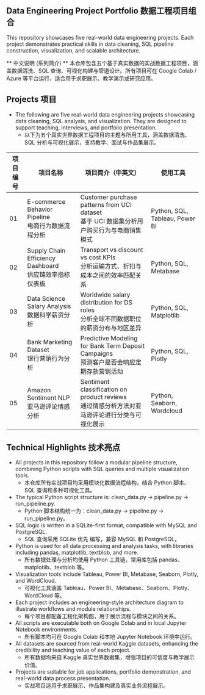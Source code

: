 ## Data Engineering Project Portfolio 数据工程项目组合
This repository showcases five real-world data engineering projects. Each project demonstrates practical skills in data cleaning, SQL pipeline construction, visualization, and scalable architecture.

** 中文说明 (系列简介) ** 本仓库包含五个基于真实数据的实战数据工程项目，涵盖数据清洗、SQL 查询、可视化构建与管道设计。所有项目可在 Google Colab / Azure 等平台运行，适合用于求职展示、教学演示或研究应用。

## Projects 项目

- The following are five real-world data engineering projects showcasing data cleaning, SQL analysis, and visualization. They are designed to support teaching, interviews, and portfolio presentation.
    * 以下为五个真实世界数据工程项目的主题与所用工具，涵盖数据清洗、SQL 分析与可视化展示，支持教学、面试与作品集展示。

| 项目编号 | 项目名称 | 项目简介（中英文） | 使用工具 |
|----------|-----------|----------------------|------------|
| 01 | E-commerce Behavior Pipeline<br>电商行为数据流程分析 | Customer purchase patterns from UCI dataset<br>基于 UCI 数据集分析用户购买行为与电商销售模式 | Python, SQL, Tableau, Power BI |
| 02 | Supply Chain Efficiency Dashboard<br>供应链效率指标仪表板 | Transport vs discount vs cost KPIs<br>分析运输方式、折扣与成本之间的效率匹配关系 | Python, SQL, Metabase |
| 03 | Data Science Salary Analysis<br>数据科学薪资分析 | Worldwide salary distribution for DS roles<br>分析全球不同数据职位的薪资分布与地区差异 | Python, SQL, Matplotlib |
| 04 | Bank Marketing Dataset<br>银行营销行为分析 | Predictive Modeling for Bank Term Deposit Campaigns<br>预测客户是否会响应定期存款营销活动 | Python, SQL, Plotly |
| 05 | Amazon Sentiment NLP<br>亚马逊评论情感分析 | Sentiment classification on product reviews<br>通过情感分析方法对亚马逊评论进行分类与可视化展示 | Python, Seaborn, Wordcloud |

    
## Technical Highlights 技术亮点

- All projects in this repository follow a modular pipeline structure, combining Python scripts with SQL queries and multiple visualization tools.
  * 本仓库所有实战项目均采用模块化数据流程结构，结合 Python 脚本、SQL 查询和多种可视化工具。
- The typical Python script structure is: clean_data.py → pipeline.py → run_pipeline.py.
  * Python 脚本结构统一为：clean_data.py → pipeline.py → run_pipeline.py。
- SQL logic is written in a SQLite-first format, compatible with MySQL and PostgreSQL.
  * SQL 查询采用 SQLite 优先 编写，兼容 MySQL 和 PostgreSQL。
- Python is used for all data processing and analysis tasks, with libraries including pandas, matplotlib, textblob, and more.
  * 所有数据处理与分析均使用 Python 工具链，常用库包括 pandas、matplotlib、textblob 等。
- Visualization tools include Tableau, Power BI, Metabase, Seaborn, Plotly, and WordCloud.
  * 可视化工具涵盖 Tableau、Power BI、Metabase、Seaborn、Plotly、WordCloud 等。
- Each project includes an engineering-style architecture diagram to illustrate workflows and module relationships.
  * 每个项目都配备工程化架构图，用于展示流程与模块之间的关系。
- All scripts are executable both on Google Colab and in local Jupyter Notebook environments.
  * 所有脚本均可在 Google Colab 和本地 Jupyter Notebook 环境中运行。
- All datasets are sourced from real-world Kaggle datasets, enhancing the credibility and teaching value of each project.
  * 所有数据均来自 Kaggle 真实世界数据集，增强项目的可信度与教学展示价值。
- Projects are suitable for job applications, portfolio demonstration, and real-world data process presentation.
  * 实战项目适用于求职展示、作品集构建及真实业务流程展示。
